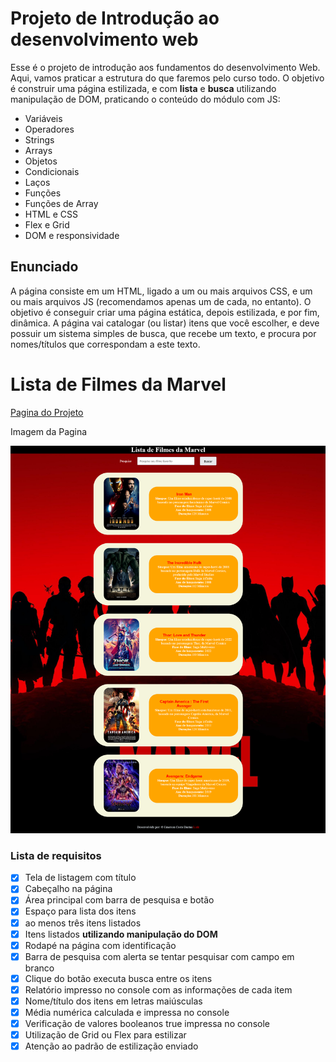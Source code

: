 # Projeto de Introdução ao desenvolvimento web

Esse é o projeto de introdução aos fundamentos do desenvolvimento Web. Aqui, vamos praticar a estrutura do que faremos pelo curso todo. O objetivo é construir uma página estilizada, e com **lista** e **busca** utilizando manipulação de DOM, praticando o conteúdo do módulo com JS:

- Variáveis
- Operadores
- Strings
- Arrays
- Objetos
- Condicionais
- Laços
- Funções
- Funções de Array
- HTML e CSS
- Flex e Grid
- DOM e responsividade

## Enunciado

A página consiste em um HTML, ligado a um ou mais arquivos CSS, e um ou mais arquivos JS (recomendamos apenas um de cada, no entanto). O objetivo é conseguir criar uma página estática, depois estilizada, e por fim, dinâmica. A página vai catalogar (ou listar) itens que você escolher, e deve possuir um sistema simples de busca, que recebe um texto, e procura por nomes/títulos que correspondam a este texto.

# Lista de Filmes da Marvel 

<p> <a href="https://github.com/Emerson78costad/projeto-intro-web/tree/EmersonCostaDantas/ProjetoIntroWeb">Pagina do Projeto</a></p>

<p>Imagem da Pagina<p>
<img src="./img/Lista%20de%20Filmes%20da%20Marvel.png"/>

 


### Lista de requisitos

- [x]  Tela de listagem com título
- [x]  Cabeçalho na página
- [x]  Área principal com barra de pesquisa e botão
- [x]  Espaço para lista dos itens
- [x]  ao menos três itens listados
- [x]  Itens listados **utilizando manipulação do DOM**
- [x]  Rodapé na página com identificação
- [x]  Barra de pesquisa com alerta se tentar pesquisar com campo em branco
- [x]  Clique do botão executa busca entre os itens
- [x]  Relatório impresso no console com as informações de cada item
- [x]  Nome/título dos itens em letras maiúsculas
- [x]  Média numérica calculada e impressa no console
- [x]  Verificação de valores booleanos true impressa no console
- [x]  Utilização de Grid ou Flex para estilizar
- [x]  Atenção ao padrão de estilização enviado